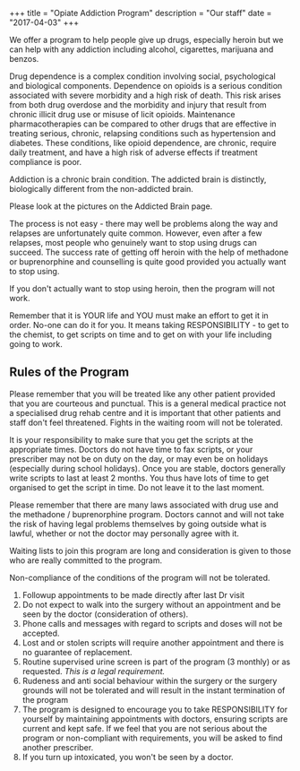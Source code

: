 +++
title = "Opiate Addiction Program"
description = "Our staff"
date = "2017-04-03"
+++


We offer a program to help people give up drugs, especially heroin but we can help with any addiction including alcohol, cigarettes, marijuana and benzos.

Drug dependence is a complex condition involving social, psychological and biological components. Dependence on opioids is a serious condition associated with severe morbidity and a high risk of death. This risk arises from both drug overdose and the morbidity and injury that result from chronic illicit drug use or misuse of licit opioids. Maintenance pharmacotherapies can be compared to other drugs that are effective in treating serious, chronic, relapsing conditions such as hypertension and diabetes. These conditions, like opioid dependence, are chronic, require daily treatment, and have a high risk of adverse effects if treatment compliance is poor.

Addiction is a chronic brain condition. The addicted brain is distinctly, biologically different from the non-addicted brain.

Please look at the pictures on the Addicted Brain page.

The process is not easy - there may well be problems along the way and relapses are unfortunately quite common. However, even after a few relapses, most people who genuinely want to stop using drugs can succeed. The success rate of getting off heroin with the help of methadone or buprenorphine and counselling is quite good provided you actually want to stop using.

If you don't actually want to stop using heroin, then the program will not work.

Remember that it is YOUR life and YOU must make an effort to get it in order. No-one can do it for you. It means taking RESPONSIBILITY - to get to the chemist, to get scripts on time and to get on with your life including going to work.

## Rules of the Program

Please remember that you will be treated like any other patient provided that you are courteous and punctual. This is a general medical practice not a specialised drug rehab centre and it is important that other patients and staff don't feel threatened. Fights in the waiting room will not be tolerated.

It is your responsibility to make sure that you get the scripts at the appropriate times. Doctors do not have time to fax scripts, or your prescriber may not be on duty on the day, or may even be on holidays (especially during school holidays). Once you are stable, doctors generally write scripts to last at least 2 months. You thus have lots of time to get organised to get the script in time. Do not leave it to the last moment.

Please remember that there are many laws associated with drug use and the methadone / buprenorphine program. Doctors cannot and will not take the risk of having legal problems themselves by going outside what is lawful, whether or not the doctor may personally agree with it.

Waiting lists to join this program are long and consideration is given to those who are really committed to the program.

Non-compliance of the conditions of the program will not be tolerated.

1. Followup appointments to be made directly after last Dr visit
2. Do not expect to walk into the surgery without an appointment and be seen by the doctor (consideration of others).
3. Phone calls and messages with regard to scripts and doses will not be accepted.
4. Lost and or stolen scripts will require another appointment and there is no guarantee of replacement.
1. Routine supervised urine screen is part of the program (3 monthly) or as requested. *This is a legal requirement.*
1. Rudeness and anti social behaviour within the surgery or the surgery grounds will not be tolerated and will result in the instant termination of the program
1. The program is designed to encourage you to take RESPONSIBILITY for yourself by maintaining appointments with doctors, ensuring scripts are current and kept safe. If we feel that you are not serious about the program or non-compliant with requirements, you will be asked to find another prescriber.
1. If you turn up intoxicated, you won't be seen by a doctor.
